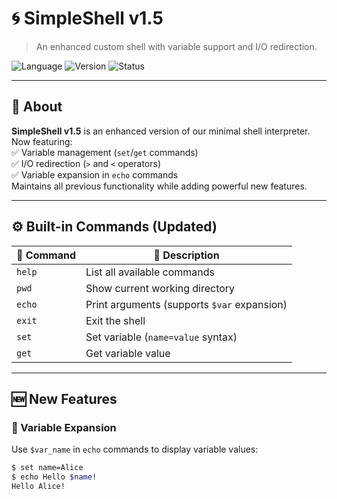 # 🌀 SimpleShell v1.5

> An enhanced custom shell with variable support and I/O redirection.

![Language](https://img.shields.io/badge/C-Manual_Implementation-blue?style=flat-square)
![Version](https://img.shields.io/badge/Version-1.5-lightgrey?style=flat-square)  <!-- Version updated -->
![Status](https://img.shields.io/badge/Status-Enhanced-brightgreen?style=flat-square)  <!-- Status updated -->

---

## 🧭 About

**SimpleShell v1.5** is an enhanced version of our minimal shell interpreter.  
Now featuring:  
✅ Variable management (`set`/`get` commands)  
✅ I/O redirection (`>` and `<` operators)  
✅ Variable expansion in `echo` commands  
Maintains all previous functionality while adding powerful new features.

---

## ⚙️ Built-in Commands (Updated)

| 🔧 Command | 📝 Description                          |
|-----------|------------------------------------------|
| `help`    | List all available commands              |
| `pwd`     | Show current working directory           |
| `echo`    | Print arguments (supports `$var` expansion) |  <!-- Echo description updated -->
| `exit`    | Exit the shell                           |
| `set`     | Set variable (`name=value` syntax)       |  <!-- New command -->
| `get`     | Get variable value                       |  <!-- New command -->

---

## 🆕 New Features

### 🔄 Variable Expansion
Use `$var_name` in `echo` commands to display variable values:
```bash
$ set name=Alice
$ echo Hello $name!
Hello Alice!
